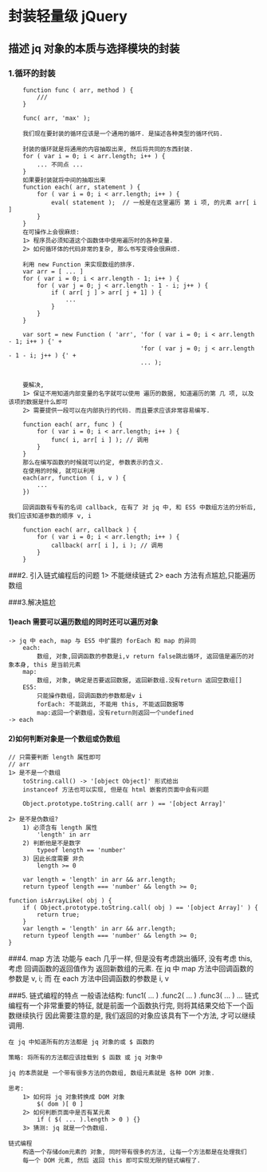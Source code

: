 # 封装轻量级 jQuery

## 描述 jq 对象的本质与选择模块的封装
### 1.循环的封装
        function func ( arr, method ) {
            ///
        }

        func( arr, 'max' );

        我们现在要封装的循环应该是一个通用的循环. 是描述各种类型的循环代码.

        封装的循环就是将通用的内容抽取出来, 然后将共同的东西封装.
        for ( var i = 0; i < arr.length; i++ ) {
            ... 不同点 ...
        }
        如果要封装就将中间的抽取出来
        function each( arr, statement ) {
            for ( var i = 0; i < arr.length; i++ ) {
                eval( statement );  // 一般是在这里遍历 第 i 项, 的元素 arr[ i ]
            }
        }
        在可操作上会很麻烦:
        1> 程序员必须知道这个函数体中使用遍历时的各种变量.
        2> 如何循环体的代码非常的复杂, 那么书写变得会很麻烦.

        利用 new Function 来实现数组的排序.
        var arr = [ ... ]
        for ( var i = 0; i < arr.length - 1; i++ ) {
            for ( var j = 0; j < arr.length - 1 - i; j++ ) {
                if ( arr[ j ] > arr[ j + 1] ) {
                    ...
                }
            }
        }

        var sort = new Function ( 'arr', 'for ( var i = 0; i < arr.length - 1; i++ ) {' +
                                         'for ( var j = 0; j < arr.length - 1 - i; j++ ) {' + 
                                         ... );
                                        

        要解决, 
        1> 保证不用知道内部变量的名字就可以使用 遍历的数据, 知道遍历的第 几 项, 以及该项的数据是什么即可
        2> 需要提供一段可以在内部执行的代码. 而且要求应该非常容易编写. 

        function each( arr, func ) {
            for ( var i = 0; i < arr.length; i++ ) {
                func( i, arr[ i ] ); // 调用
            }
        }
        那么在编写函数的时候就可以约定, 参数表示的含义.
        在使用的时候, 就可以利用
        each(arr, function ( i, v ) {
            ...
        })

        回调函数有专有的名词 callback, 在有了 对 jq 中, 和 ES5 中数组方法的分析后, 我们应该知道参数的顺序 v, i
        
        function each( arr, callback ) {
            for ( var i = 0; i < arr.length; i++ ) {
                callback( arr[ i ], i ); // 调用
            }
        }

###2. 引入链式编程后的问题
    1> 不能继续链式
    2> each 方法有点尴尬,只能遍历数组

###3.解决尴尬
#### 1)each 需要可以遍历数组的同时还可以遍历对象
    -> jq 中 each, map 与 ES5 中扩展的 forEach 和 map 的异同
        each: 
        	数组, 对象,回调函数的参数是i,v return false跳出循环, 返回值是遍历的对象本身, this 是当前元素
        map: 
        	数组, 对象, 确定是否要返回数据, 返回新数组.没有return 返回空数组[]
        ES5:
        	只能操作数组，回调函数的参数都是v i
            forEach: 不能跳出, 不能用 this, 不能返回数据等
            map:返回一个新数组，没有return则返回一个undefined
    -> each
        
#### 2)如何判断对象是一个数组或伪数组
    // 只需要判断 length 属性即可
    // arr
    1> 是不是一个数组
        toString.call() -> '[object Object]' 形式给出
        instanceof 方法也可以实现, 但是在 html 嵌套的页面中会有问题

        Object.prototype.toString.call( arr ) == '[object Array]'
    
    2> 是不是伪数组?
        1) 必须含有 length 属性
            'length' in arr
        2) 判断他是不是数字
            typeof length == 'number'
        3) 因此长度需要 非负
            length >= 0
        
        var length = 'length' in arr && arr.length;
        return typeof length === 'number' && length >= 0;

    function isArrayLike( obj ) {
        if ( Object.prototype.toString.call( obj ) == '[object Array]' ) {
            return true;
        }
        var length = 'length' in arr && arr.length;
        return typeof length === 'number' && length >= 0;
    }

###4. map 方法
    功能与 each 几乎一样, 但是没有考虑跳出循环, 没有考虑 this, 
    考虑 回调函数的返回值作为 返回新数组的元素.
    在 jq 中 map 方法中回调函数的参数是 v, i;
    而 在 each 方法中回调函数的参数是 i, v

###5. 链式编程的特点
    一般语法结构:
        func1( ... )
            .func2( ... )
            .func3( ... )
            ...
    链式编程有一个非常重要的特征, 就是前面一个函数执行完, 则将其结果交给下一个函数继续执行
    因此需要注意的是, 我们返回的对象应该具有下一个方法, 才可以继续调用.

    在 jq 中知道所有的方法都是 jq 对象的或 $ 函数的

    策略: 将所有的方法都应该挂载到 $ 函数 或 jq 对象中

    jq 的本质就是 一个带有很多方法的伪数组, 数组元素就是 各种 DOM 对象.

    思考:
        1> 如何将 jq 对象转换成 DOM 对象 
            $( dom )[ 0 ]
        2> 如何判断页面中是否有某元素
            if ( $( ... ).length > 0 ) {}
        3> 猜测: jq 就是一个伪数组.

    链式编程
        构造一个存储dom元素的 对象, 同时带有很多的方法, 让每一个方法都是在处理我们
        每一个 DOM 元素, 然后 返回 this 即可实现无限的链式编程了.
